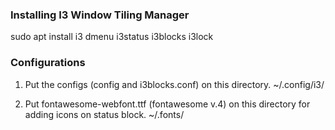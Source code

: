 ### Installing I3 Window Tiling Manager 
sudo apt install i3 dmenu i3status i3blocks i3lock

### Configurations
1. Put the configs (config and i3blocks.conf) on this directory.
~/.config/i3/

2. Put fontawesome-webfont.ttf (fontawesome v.4) on this directory for adding icons on status block.
~/.fonts/


